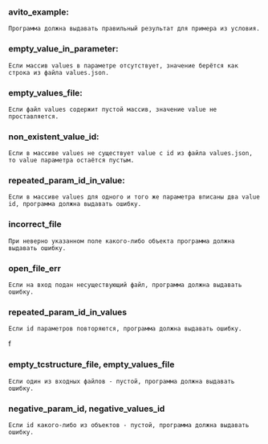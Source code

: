 ### avito_example:
    Программа должна выдавать правильный результат для примера из условия.

### empty_value_in_parameter:
    Если массив values в параметре отсутствует, значение берётся как строка из файла values.json.

### empty_values_file:
    Если файл values содержит пустой массив, значение value не проставляется.

### non_existent_value_id:
    Если в массиве values не существует value с id из файла values.json, то value параметра остаётся пустым.

### repeated_param_id_in_value:
    Если в массиве values для одного и того же параметра вписаны два value id, программа должна выдавать ошибку.

### incorrect_file
    При неверно указанном поле какого-либо объекта программа должна выдавать ошибку.

### open_file_err
    Если на вход подан несуществующий файл, программа должна выдавать ошибку.

### repeated_param_id_in_values
    Если id параметров повторяются, программа должна выдавать ошибку.
f
### empty_tcstructure_file, empty_values_file
    Если один из входных файлов - пустой, программа должна выдавать ошибку.

### negative_param_id, negative_values_id
    Если id какого-либо из объектов - пустой, программа должна выдавать ошибку.